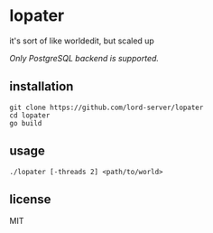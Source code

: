 # lopater

it's sort of like worldedit, but scaled up

_Only PostgreSQL backend is supported._

## installation

```
git clone https://github.com/lord-server/lopater
cd lopater
go build
```

## usage

```
./lopater [-threads 2] <path/to/world>
```

## license

MIT
